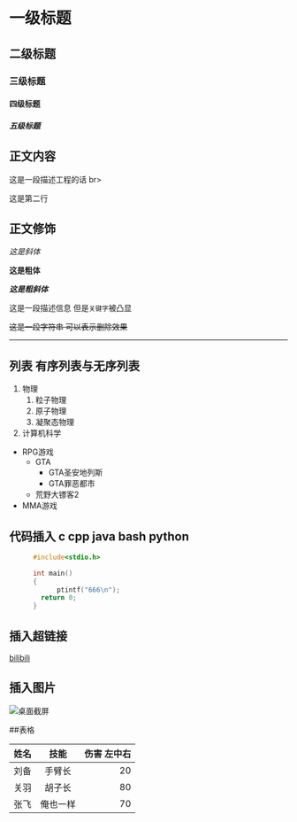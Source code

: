 

# 一级标题
## 二级标题
### 三级标题
#### 四级标题
##### 五级标题

## 正文内容
这是一段描述工程的话 br>

这是第二行

## 正文修饰

*这是斜体*

**这是粗体**

***这是粗斜体***

这是一段描述信息 但是`关键字`被凸显

~~这是一段字符串 可以表示删除效果~~

*****

## 列表 有序列表与无序列表
1. 物理
   1. 粒子物理
   2. 原子物理
   3. 凝聚态物理
2. 计算机科学

* RPG游戏
  * GTA
    * GTA圣安地列斯
    * GTA罪恶都市
  * 荒野大镖客2
* MMA游戏

## 代码插入 c cpp java bash python
```c
      #include<stdio.h>

      int main()
      {
            ptintf("666\n");
	    return 0;
      }
```

## 插入超链接

[bilibili](https://www.bilibili.com "点击进入b站")

## 插入图片
![桌面截屏]()

##表格

姓名|技能|伤害 左中右
--|:--:|--:
刘备|手臂长|20
关羽|胡子长|80
张飞|俺也一样|70

